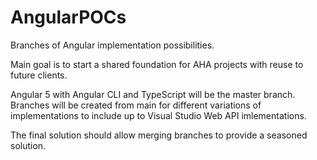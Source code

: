 # AngularPOCs
Branches of Angular implementation possibilities. 

Main goal is to start a shared foundation for AHA projects with reuse to future clients.

Angular 5 with Angular CLI and TypeScript will be the master branch. Branches will be created from main for different variations of implementations to include up to Visual Studio Web API imlementations.

The final solution should allow merging branches to provide a seasoned solution.
